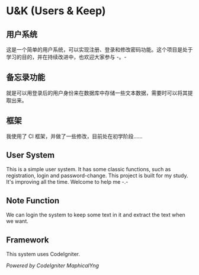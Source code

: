 # U&K (Users & Keep)

## 用户系统

这是一个简单的用户系统，可以实现注册、登录和修改密码功能。这个项目是处于学习的目的，并在持续改进中，也欢迎大家参与 -。-

## 备忘录功能

就是可以用登录后的用户身份来在数据库中存储一些文本数据，需要时可以将其提取出来。

## 框架

我使用了 CI 框架，并做了一些修改，目前处在初学阶段……

## User System

This is a simple user system. It has some classic functions, such as registration, login and password-change. This project is built for my study. It's improving all the time. Welcome to help me -.-

## Note Function

We can login the system to keep some text in it and extract the text when we want.

## Framework

This system uses CodeIgniter.

*Powered by CodeIgniter MaphicalYng*
